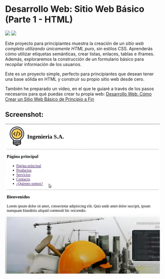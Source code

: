 # Desarrollo Web: Sitio Web Básico  (Parte 1 - HTML)

<span><img src="https://img.shields.io/badge/HTML5-E34F26?style=for-the-badge&logo=html5&logoColor=white"/></span>
<span><img src="https://img.shields.io/badge/VSCode-0078D4?style=for-the-badge&logo=visual%20studio%20code&logoColor=white"/></span>

Este proyecto para principiantes muestra la creación de *un sitio web completo utilizando únicamente HTML puro*, sin estilos CSS. Aprenderás cómo utilizar etiquetas semánticas, crear listas, enlaces, tablas e iframes. Además, exploraremos la construcción de un formulario básico para recopilar información de los usuarios. 

Este es un proyecto simple, perfecto para principiantes que desean tener una base sólida en HTML y construir su propio sitio web desde cero.

También he preparado un video, en el que te guiaré a través de los pasos necesarios para qué puedas crear tu propia web:  <a href="https://www.youtube.com/watch?v=4nMedfB-5aE">Desarrollo Web: Cómo Crear un Sitio Web Básico de Principio a Fin</a>

## Screenshot:
<img src="https://github.com/VintaBytes/Sitio-Web-desde-cero-parte-1/blob/main/screenshot.png?raw=true">

